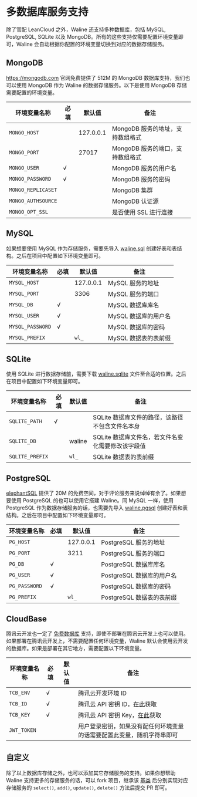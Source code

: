 # 多数据库服务支持

除了官配 LeanCloud 之外，Waline 还支持多种数据库，包括 MySQL, PostgreSQL, SQLite 以及 MongoDB。所有的这些支持仅需要配置环境变量即可，Waline 会自动根据你配置的环境变量切换到对应的数据存储服务。

## MongoDB

<https://mongodb.com> 官网免费提供了 512M 的 MongoDB 数据库支持，我们也可以使用 MongoDB 作为 Waline 的数据存储服务。以下是使用 MongoDB 存储需要配置的环境变量。

| 环境变量名称 | 必填 | 默认值 | 备注 |
|------------|---------|------|------|
| `MONGO_HOST` |  | 127.0.0.1 | MongoDB 服务的地址，支持数组格式 |
| `MONGO_PORT` |  | 27017 | MongoDB 服务的端口，支持数组格式 |
| `MONGO_USER` | √ | | MongoDB 服务的用户名 |
| `MONGO_PASSWORD` | √ | | MongoDB 服务的密码 |
| `MONGO_REPLICASET` | | | MongoDB 集群 |
| `MONGO_AUTHSOURCE` | | | MongoDB 认证源 |
| `MONGO_OPT_SSL` | | | 是否使用 SSL 进行连接 |

## MySQL

如果想要使用 MySQL 作为存储服务，需要先导入 [waline.sql](https://github.com/lizheming/waline/blob/master/assets/waline.sql) 创建好表和表结构。之后在项目中配置如下环境变量即可。

| 环境变量名称 | 必填 | 默认值 | 备注 |
|------------|---------|------|------|
| `MYSQL_HOST` | | 127.0.0.1 | MySQL 服务的地址 |
| `MYSQL_PORT` | | 3306 | MySQL 服务的端口 |
| `MYSQL_DB` | √ | | MySQL 数据库库名 |
| `MYSQL_USER` | √ | | MySQL 数据库的用户名 |
| `MYSQL_PASSWORD` | √ | | MySQL 数据库的密码 |
| `MYSQL_PREFIX` | | `wl_` | MySQL 数据表的表前缀 |

## SQLite

使用 SQLite 进行数据存储前，需要下载 [waline.sqlite](https://github.com/lizheming/waline/blob/master/assets/waline.sqlite) 文件至合适的位置。之后在项目中配置如下环境变量即可。


| 环境变量名称 | 必填 | 默认值 | 备注 |
|------------|---------|------|------|
| `SQLITE_PATH` | √ | | SQLite 数据库文件的路径，该路径不包含文件名本身 |
| `SQLITE_DB` | | waline | SQLite 数据库文件名，若文件名变化需要修改该字段值 |
| `SQLITE_PREFIX` | | `wl_` | SQLite 数据表的表前缀 |

## PostgreSQL

[elephantSQL](https://www.elephantsql.com/) 提供了 20M 的免费空间，对于评论服务来说绰绰有余了。如果想要使用 PostgreSQL 的也可以使用它搭建 Waline。同 MySQL 一样，使用 PostgreSQL 作为数据存储服务的话，也需要先导入 [waline.pgsql](https://github.com/lizheming/waline/blob/master/assets/waline.pgsql) 创建好表和表结构。之后在项目中配置如下环境变量即可。

| 环境变量名称 | 必填 | 默认值 | 备注 |
|------------|---------|------|------|
| `PG_HOST` | | 127.0.0.1 | PostgreSQL 服务的地址 |
| `PG_PORT` | | 3211 | PostgreSQL 服务的端口 |
| `PG_DB` | √ | | PostgreSQL 数据库库名 |
| `PG_USER` | √ | | PostgreSQL 数据库的用户名 |
| `PG_PASSWORD` | √ | | PostgreSQL 数据库的密码 |
| `PG_PREFIX` | | `wl_` | PostgreSQL 数据表的表前缀 |


## CloudBase

腾讯云开发也一定了 [免费数据库](https://console.cloud.tencent.com/tcb/db/) 支持，即使不部署在腾讯云开发上也可以使用。如果部署在腾讯云开发上，不需要配置任何环境变量，Waline 默认会使用云开发的数据库。如果是部署在其它地方，需要配置以下环境变量。

| 环境变量名称 | 必填 | 默认值 | 备注 |
|------------|---------|------|------|
| `TCB_ENV` |√ |  | 腾讯云开发环境 ID |
| `TCB_ID` |√| | 腾讯云 API 密钥 ID，[在此](https://console.cloud.tencent.com/cam/capi)获取 |
| `TCB_KEY` | √ | | 腾讯云 API 密钥 Key，[在此](https://console.cloud.tencent.com/cam/capi)获取 |
| `JWT_TOKEN` | | | 用户登录密钥，如果没有配任何环境变量的话需要配置此变量，随机字符串即可 |
## 自定义

除了以上数据库存储之外，也可以添加其它存储服务的支持。如果你想帮助 Waline 支持更多的存储服务的话，可以 fork 项目，继承该 [基类](https://github.com/lizheming/waline/blob/master/packages/server/src/service/storage/base.js) 后分别实现对应存储服务的 `select()`, `add()`, `update()`, `delete()` 方法后提交 PR 即可。

